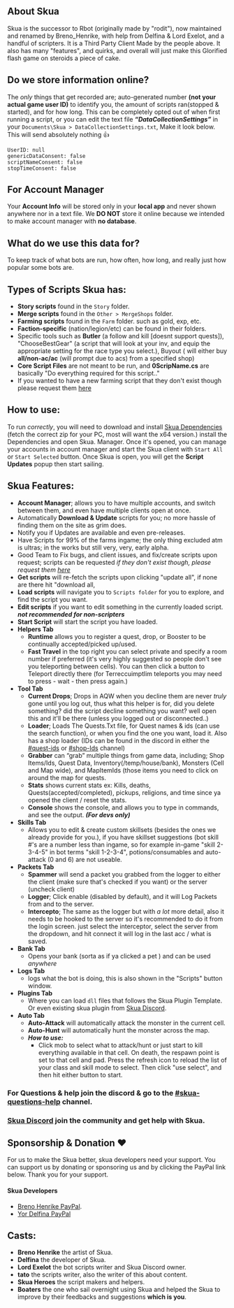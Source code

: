 ## About Skua
Skua is the successor to Rbot (originally made by "rodit"), now maintained and renamed by Breno_Henrike, with help from Delfina & Lord Exelot, and a handful of scripters. It is a Third Party Client Made by the people above. It also has many "features", and quirks, and overall will just make this Glorified flash game on steroids a piece of cake.

## Do we store information online?
The *only* things that get recorded are; auto-generated number **(not your actual game user ID)** to identify you, the amount of scripts ran(stopped & started), and for how long. This can be completely opted out of when first running a script, or you can edit the text file ***“DataCollectionSettings”*** in your `Documents\Skua > DataCollectionSettings.txt`, Make it look below. This will send absolutely nothing 👍
```
UserID: null
genericDataConsent: false
scriptNameConsent: false
stopTimeConsent: false
```

## For Account Manager
Your **Account Info** will be stored only in your **local app** and never shown anywhere nor in a text file. We **DO NOT** store it online because we intended to make account manager with **no  database**.

## What do we use this data for?
To keep track of what bots are run, how often, how long, and really just how popular some bots are.

## Types of Scripts Skua has:
- **Story scripts** found in the `Story` folder.
- **Merge scripts** found in the `Other > MergeShops` folder.
- **Farming scripts** found in the `Farm` folder. such as gold, exp, etc.
- **Faction-specific** (nation/legion/etc) can be found in their folders.
- Specific tools such as **Butler** (a follow and kill [doesnt support quests]), "ChooseBestGear" (a script that will look at your inv, and equip the appropriate setting for the race type you select.), Buyout ( will either buy **all/non-ac/ac** (will prompt due to acs) from a specified shop)
- **Core Script Files** are not meant to be run, and **0ScripName.cs** are basically "Do everything required for this script.."
-  If you wanted to have a new farming script that they don't exist though please request them [here](https://forms.gle/casF8pCNsP2qMGZS6)

## How to use:
To run *correctly*, you will need to download and install [Skua Dependencies](https://github.com/BrenoHenrike/Skua/releases/download/1.0.0.0/Skua.Dependencies.exe) (fetch the correct zip for your PC, most will want the x64 version.) install the Dependencies and open Skua. Manager. Once it's opened, you can manage your accounts in account manager and start the Skua client with `Start All` or `Start Selected` button. Once Skua is open, you will get the **Script Updates** popup then start sailing.

## Skua Features:
- **Account Manager**; allows you to have multiple accounts, and switch between them, and even have multiple clients open at once.
- Automatically **Download & Update** scripts for you; no more hassle of finding them on the site as grim does.
- Notify you if Updates are available and even pre-releases.
- Have Scripts for 99% of the farms ingame; the only thing excluded atm is ultras; in the works but still very, very, early alpha.
- Good Team to Fix bugs, and client issues, and fix/create scripts upon request; scripts can be requested *if they don't exist though, please request them [here](https://forms.gle/casF8pCNsP2qMGZS6)*
- **Get scripts** will re-fetch the scripts upon clicking "update all", if none are there hit "download all,
- **Load scripts** will navigate you to `Scripts folder` for you to explore, and find the script you want.
- **Edit scripts** if you want to edit something in the currently loaded script. ***not recommended for non-scripters***
- **Start Script** will start the script you have loaded.
- **Helpers Tab** 
    - **Runtime** allows you to register a quest, drop, or Booster to be continually accepted/picked up/used.
    - **Fast Travel** in the top right you can select private and specify a room number if preferred (it's very highly suggested so people don't see you teleporting between cells). You can then click a button to Teleport directly there (for Terreccuimptlim teleports you may need to press - wait - then press again.)
- **Tool Tab**
    - **Current Drops**; Drops in AQW when you decline them are never *truly* gone until you log out, thus what this helper is for, did you delete something? did the script decline something you want? well open this and it'll be there (unless you logged out or disconnected..)
    - **Loader**; Loads The Quests.Txt file, for Quest names & ids (can use the search function), or when you find the one you want, load it. Also has a shop loader (IDs can be found in the discord in either the [#quest-ids](https://discord.com/channels/1008293278162092073/1042872458421739612) or  [#shop-Ids](https://discord.com/channels/1008293278162092073/1042877939236225154) channel)
    - **Grabber** can “grab” multiple things from game data, including; Shop Items/Ids, Quest Data, Inventory(/temp/house/bank), Monsters (Cell and Map wide), and MapItemIds (those items you need to click on around the map for quests.
    - **Stats** shows current stats ex: Kills, deaths, Quests(accepted/completed), pickups, religions, and time since ya opened the client / reset the stats.
    - **Console** shows the console, and allows you to type in commands, and see the output. ***(For devs only)***
- **Skills Tab**
    - Allows you to edit  & create custom skillsets (besides the ones we already provide for you.), if you have skillset suggestions (bot skill #'s are a number less than ingame, so for example in-game "skill 2-3-4-5" in bot terms "skill 1-2-3-4", potions/consumables and auto-attack (0 and 6) are not useable.
- **Packets Tab**
    - **Spammer** will send a packet you grabbed from the logger to either the client (make sure that's checked if you want) or the server (uncheck client) 
    - **Logger**; Click enable (disabled by default), and it will Log Packets from and to the server.
    - **Intercepto**; The same as the logger but with *a lot*  more detail, also it needs to be hooked to the server so it's recommended to do it from the login screen. just select the interceptor, select the server from the dropdown, and hit connect it will log in the last acc / what is saved.
- **Bank Tab**
    - Opens your bank (sorta as if ya clicked a pet ) and can be used *anywhere*
- **Logs Tab**
    - logs what the bot is doing, this is also shown in the "Scripts" button window.
- **Plugins Tab** 
    - Where you can load `dll` files that follows the Skua Plugin Template. Or even existing skua plugin from [Skua Discord](https://discord.gg/pearlharbor).
- **Auto Tab**
    - **Auto-Attack** will automatically attack the monster in the current cell.
    - **Auto-Hunt** will automatically hunt the monster across the map.
    - ***How to use:***
        - Click mob to select what to attack/hunt or just start to kill everything available in that cell. On death, the respawn point is set to that cell and pad. Press the refresh icon to reload the list of your class and skill mode to select. Then click "use select", and then hit either button to start.

### For Questions & help join the discord & go to the [#skua-questions-help](https://discord.com/channels/1008293278162092073/1008293280087289983) channel.

### [Skua Discord](https://discord.gg/pearlharbor) join the community and get help with Skua.

## Sponsorship & Donation ❤️
For us to make the Skua better, skua developers need your support. You can support us by donating or sponsoring us and by clicking the PayPal link below. Thank you for your support.
#### Skua Developers
- [Breno Henrike PayPal](https://www.paypal.com/donate?hosted_button_id=QVQ4Q7XSH9VBY).
- [Yor Delfina PayPal](https://www.paypal.com/donate/?hosted_button_id=DMZFDRYJ5BT96)

## Casts:
- **Breno Henrike** the artist of Skua.
- **Delfina** the developer of Skua.
- **Lord Exelot** the bot scripts writer and Skua Discord owner.
- **tato** the scripts writer, also the writer of this about content.
- **Skua Heroes** the script makers and helpers.
- **Boaters** the one who sail overnight using Skua and helped the Skua to improve by their feedbacks and suggestions **which is you**.



